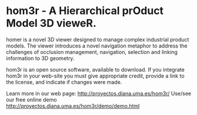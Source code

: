 # hom3r - A Hierarchical prOduct Model 3D vieweR.

homer is a novel 3D viewer designed to manage complex industrial product models. The viewer introduces a novel navigation metaphor to address the challenges of occlusion management, navigation, selection and linking information to 3D geometry.

hom3r is an open source software, available to download. If you integrate hom3r in your web-site you must give appropriate credit, provide a link to the license, and indicate if changes were made. 

Learn more in our web page: http://proyectos.diana.uma.es/hom3r/
Use/see our free online demo http://proyectos.diana.uma.es/hom3r/demo/demo.html
